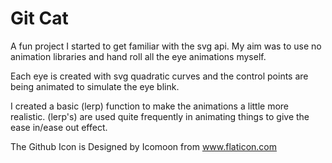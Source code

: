 # Git Cat

A fun project I started to get familiar with the svg api. My aim was to use no animation libraries and hand roll all the eye animations myself.

Each eye is created with svg quadratic curves and the control points are being animated to simulate the eye blink.

I created a basic (lerp) function to make the animations a little more realistic. (lerp's) are used quite frequently in animating things to give the ease in/ease out effect.

The Github Icon is Designed by Icomoon from www.flaticon.com
